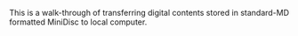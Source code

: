 This is a walk-through of transferring digital contents stored in standard-MD formatted MiniDisc to local computer.
